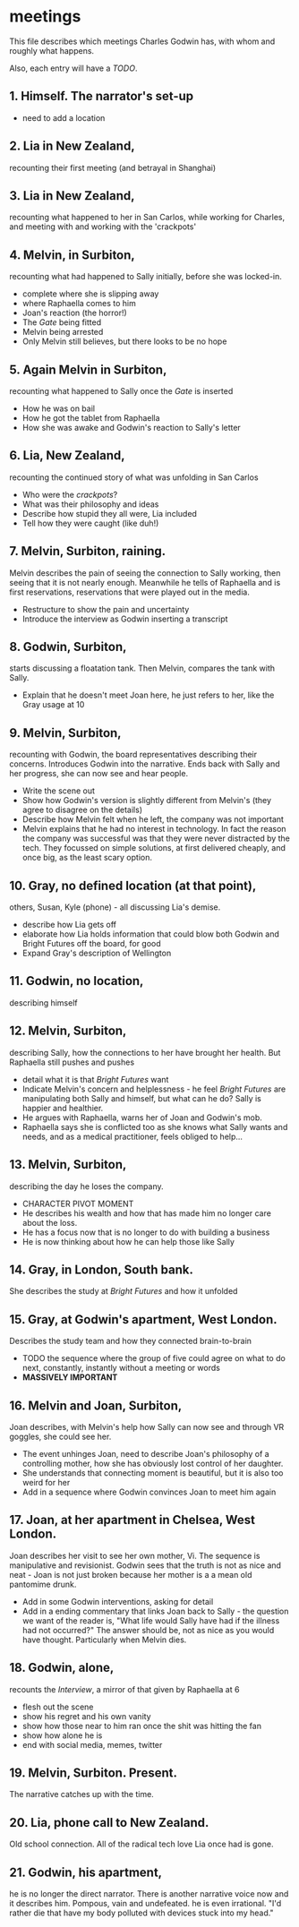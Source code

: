 # meetings

This file describes which meetings Charles Godwin has, with whom and roughly what happens. 

Also, each entry will have a *TODO*.

## 1. Himself. The narrator's set-up

* need to add a location

## 2. Lia in New Zealand, 
recounting their first meeting (and betrayal in Shanghai)

## 3. Lia in New Zealand, 
recounting what happened to her in San Carlos, while working for Charles, and meeting with and working with the 'crackpots'
## 4. Melvin, in Surbiton, 
recounting what had happened to Sally initially, before she was locked-in.

* complete where she is slipping away
* where Raphaella comes to him
* Joan's reaction (the horror!)
* The *Gate* being fitted
* Melvin being arrested
* Only Melvin still believes, but there looks to be no hope

## 5. Again Melvin in Surbiton, 
recounting what happened to Sally once the *Gate* is inserted

* How he was on bail
* How he got the tablet from Raphaella
* How she was awake and Godwin's reaction to Sally's letter

## 6. Lia, New Zealand, 
recounting the continued story of what was unfolding in San Carlos

* Who were the *crackpots*?
* What was their philosophy and ideas
* Describe how stupid they all were, Lia included
* Tell how they were caught (like duh!)

## 7. Melvin, Surbiton, raining. 
Melvin describes the pain of seeing the connection to Sally working, then seeing that it is not nearly enough. Meanwhile he tells of Raphaella and is first reservations, reservations that were played out in the media.

* Restructure to show the pain and uncertainty
* Introduce the interview as Godwin inserting a transcript

## 8. Godwin, Surbiton,
starts discussing a floatation tank. Then Melvin, compares the tank with Sally. 

* Explain that he doesn't meet Joan here, he just refers to her, like the Gray usage at 10

## 9. Melvin, Surbiton, 
recounting with Godwin, the board representatives describing their concerns. Introduces Godwin into the narrative. Ends back with Sally and her progress, she can now see and hear people.

* Write the scene out
* Show how Godwin's version is slightly different from Melvin's (they agree to disagree on the details)
* Describe how Melvin felt when he left, the company was not important
* Melvin explains that he had no interest in technology. In fact the reason the company was successful was that they were never distracted by the tech. They focussed on simple solutions, at first delivered cheaply, and once big, as the least scary option.

## 10. Gray, no defined location (at that point), 
others, Susan, Kyle (phone) - all discussing Lia's demise.

* describe how Lia gets off
* elaborate how Lia holds information that could blow both Godwin and Bright Futures off the board, for good
* Expand Gray's description of Wellington

## 11. Godwin, no location, 
describing himself

## 12. Melvin, Surbiton, 
describing Sally, how the connections to her have brought her health. But Raphaella still pushes and pushes

* detail what it is that *Bright Futures* want
* Indicate Melvin's concern and helplessness - he feel *Bright Futures* are manipulating both Sally and himself, but what can he do? Sally is happier and healthier.
* He argues with Raphaella, warns her of Joan and Godwin's mob.
* Raphaella says she is conflicted too as she knows what Sally wants and needs, and as a medical practitioner, feels obliged to help...

## 13. Melvin, Surbiton, 
describing the day he loses the company. 

* CHARACTER PIVOT MOMENT
* He describes his wealth and how that has made him no longer care about the loss.
* He has a focus now that is no longer to do with building a business
* He is now thinking about how he can help those like Sally

## 14. Gray, in London, South bank. 
She describes the study at *Bright Futures* and how it unfolded

## 15. Gray, at Godwin's apartment, West London. 
Describes the study team and how they connected brain-to-brain

* TODO the sequence where the group of five could agree on what to do next, constantly, instantly without a meeting or words
* **MASSIVELY IMPORTANT**

## 16. Melvin and Joan, Surbiton, 
Joan describes, with Melvin's help how Sally can now see and through VR goggles, she could see her.

* The event unhinges Joan, need to describe Joan's philosophy of a controlling mother, how she has obviously lost control of her daughter.
* She understands that connecting moment is beautiful, but it is also too weird for her
* Add in a sequence where Godwin convinces Joan to meet him again

## 17. Joan, at her apartment in Chelsea, West London. 
Joan describes her visit to see her own mother, Vi. The sequence is manipulative and revisionist. Godwin sees that the truth is not as nice and neat - Joan is not just broken because her mother is a a mean old pantomime drunk.

* Add in some Godwin interventions, asking for detail
* Add in a ending commentary that links Joan back to Sally - the question we want of the reader is, "What life would Sally have had if the illness had not occurred?" The answer should be, not as nice as you would have thought. Particularly when Melvin dies.

## 18. Godwin, alone, 
recounts the *Interview*, a mirror of that given by Raphaella at 6
    
* flesh out the scene
* show his regret and his own vanity
* show how those near to him ran once the shit was hitting the fan
* show how alone he is
* end with social media, memes, twitter

## 19. Melvin, Surbiton. Present. 
The narrative catches up with the time. 

## 20. Lia, phone call to New Zealand. 
Old school connection. All of the radical tech love Lia once had is gone.

## 21. Godwin, his apartment, 
he is no longer the direct narrator. There is another narrative voice now and it describes him. Pompous, vain and undefeated. he is even irrational. "I'd rather die that have my body polluted with devices stuck into my head."

